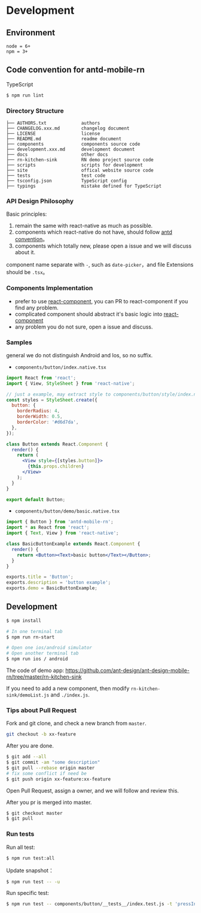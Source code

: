 # Development

## Environment

```
node = 6+
npm = 3+
```

## Code convention for antd-mobile-rn

TypeScript

```bash
$ npm run lint
```

### Directory Structure
```
├── AUTHORS.txt             authors
├── CHANGELOG.xxx.md        changelog document
├── LICENSE                 license
├── README.md               readme document
├── components              components source code
├── development.xxx.md      development document
├── docs                    other docs
├── rn-kitchen-sink         RN demo project source code
├── scripts                 scripts for development
├── site                    offical website source code
├── tests                   test code
├── tsconfig.json           TypeScript config
├── typings                 mistake defined for TypeScript
```

### API Design Philosophy

Basic principles:

1. remain the same with react-native as much as possible.
2. components which react-native do not have, should follow [antd convention](https://ant.design/)。
3. components which totally new, please open a issue and we will discuss about it.

component name separate with `-`, such as `date-picker`，and file Extensions should be `.tsx`。


### Components Implementation

- prefer to use [react-component](https://github.com/react-component/), you can PR to react-component if you find any problem.
- complicated component should abstract it's basic logic into [react-component](https://github.com/react-component/)
- any problem you do not sure, open a issue and discuss.

### Samples

general we do not distinguish Android and Ios, so no suffix.

- `components/button/index.native.tsx`

```jsx
import React from 'react';
import { View, StyleSheet } from 'react-native';

// just a example, may extract style to components/button/style/index.native.tsx
const styles = StyleSheet.create({
  button: {
    borderRadius: 4,
    borderWidth: 0.5,
    borderColor: '#d6d7da',
  },
});

class Button extends React.Component {
  render() {
    return (
      <View style={[styles.button]}>
        {this.props.children}
      </View>
    );
  }
}

export default Button;
```

- `components/button/demo/basic.native.tsx`

```jsx
import { Button } from 'antd-mobile-rn';
import * as React from 'react';
import { Text, View } from 'react-native';

class BasicButtonExample extends React.Component {
  render() {
    return <Button><Text>basic button</Text></Button>;
  }
}

exports.title = 'Button';
exports.description = 'button example';
exports.demo = BasicButtonExample;
```

## Development

```bash
$ npm install

# In one terminal tab
$ npm run rn-start

# Open one ios/android simulator
# Open another terminal tab
$ npm run ios / android
```

The code of demo app: https://github.com/ant-design/ant-design-mobile-rn/tree/master/rn-kitchen-sink

If you need to add a new component, then modify `rn-kitchen-sink/demoList.js` and `./index.js`.

### Tips about Pull Request

Fork and git clone, and check a new branch from `master`.

```bash
git checkout -b xx-feature
```

After you are done.

```bash
$ git add --all
$ git commit -am "some description"
$ git pull --rebase origin master
# fix some conflict if need be
$ git push origin xx-feature:xx-feature
```

Open Pull Request, assign a owner, and we will follow and review this.

After you pr is merged into master.

```bash
$ git checkout master
$ git pull
```

### Run tests

Run all test:

```bash
$ npm run test:all
```

Update snapshot：

```bash
$ npm run test -- -u
```

Run specific test:

```bash
$ npm run test -- components/button/__tests__/index.test.js -t 'pressIn'
```
